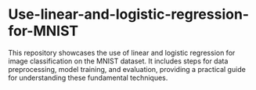# Use-linear-and-logistic-regression-for-MNIST
This repository showcases the use of linear and logistic regression for image classification on the MNIST dataset. It includes steps for data preprocessing, model training, and evaluation, providing a practical guide for understanding these fundamental techniques.
